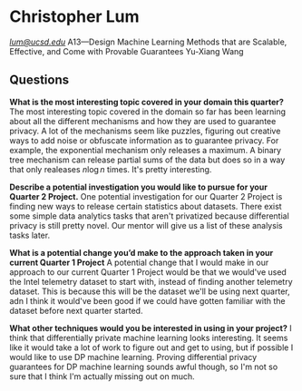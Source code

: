 # Christopher Lum
*lum@ucsd.edu*
A13—Design Machine Learning Methods that are Scalable, Effective, and Come with Provable Guarantees
Yu-Xiang Wang

## Questions
**What is the most interesting topic covered in your domain this quarter?**
The most interesting topic covered in the domain so far has been learning about all the different mechanisms and how they are used to guarantee privacy. A lot of the mechanisms seem like puzzles, figuring out creative ways to add noise or obfuscate information as to guarantee privacy. For example, the exponential mechanism only releases a maximum. A binary tree mechanism can release partial sums of the data but does so in a way that only realeases $n\log n$ times. It's pretty interesting.

**Describe a potential investigation you would like to pursue for your Quarter 2 Project.**
One potential investigation for our Quarter 2 Project is finding new ways to release certain statistics about datasets. There exist some simple data analytics tasks that aren't privatized because differential privacy is still pretty novel. Our mentor will give us a list of these analysis tasks later.

**What is a potential change you’d make to the approach taken in your current Quarter 1 Project**
A potential change that I would make in our approach to our current Quarter 1 Project would be that we would've used the Intel telemetry dataset to start with, instead of finding another telemetry dataset. This is because this will be the dataset we'll be using next quarter, adn I think it would've been good if we could have gotten familiar with the dataset before next quarter started.

**What other techniques would you be interested in using in your project?**
I think that differentially private machine learning looks interesting. It seems like it would take a lot of work to figure out and get to using, but if possible I would like to use DP machine learning. Proving differential privacy guarantees for DP machine learning sounds awful though, so I'm not so sure that I think I'm actually missing out on much.
